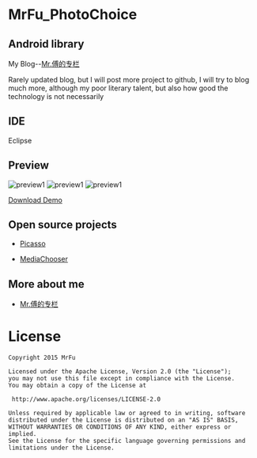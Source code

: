 MrFu_PhotoChoice
=====================

## Android library

My Blog--[Mr.傅的专栏](http://blog.csdn.net/fu222cs98/)

Rarely updated blog, but I will post more project to github, I will try to blog much more, although my poor literary talent, but also how good the technology is not necessarily

## IDE

Eclipse

## Preview

![preview1](http://ww4.sinaimg.cn/large/005tyPhMgw1eqi26uut2aj30k00zkaex.jpg)
![preview1](http://ww3.sinaimg.cn/large/005tyPhMgw1eqi26w4xvyj30k00zkgou.jpg)
![preview1](http://ww2.sinaimg.cn/large/005tyPhMgw1eqi26rpll6j30k00zk416.jpg)


[Download Demo](https://github.com/MrFuFuFu/MrFuPhotoChoice/download_demo/MrFuPhotoChoice.apk)


## Open source projects

* [Picasso](https://github.com/square/picasso)

* [MediaChooser](https://github.com/learnNcode/MediaChooser)

## More about me

* [Mr.傅的专栏](http://blog.csdn.net/fu222cs98)

License
============

    Copyright 2015 MrFu

	Licensed under the Apache License, Version 2.0 (the "License");
	you may not use this file except in compliance with the License.
	You may obtain a copy of the License at

     http://www.apache.org/licenses/LICENSE-2.0

	Unless required by applicable law or agreed to in writing, software
	distributed under the License is distributed on an "AS IS" BASIS,
	WITHOUT WARRANTIES OR CONDITIONS OF ANY KIND, either express or implied.
	See the License for the specific language governing permissions and
	limitations under the License.